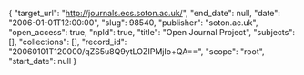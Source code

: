 {
  "target_url": "http://journals.ecs.soton.ac.uk/", 
  "end_date": null, 
  "date": "2006-01-01T12:00:00", 
  "slug": 98540, 
  "publisher": "soton.ac.uk", 
  "open_access": true, 
  "npld": true, 
  "title": "Open Journal Project", 
  "subjects": [], 
  "collections": [], 
  "record_id": "20060101T120000/qZS5u8Q9ytLOZIPMjIo+QA==", 
  "scope": "root", 
  "start_date": null
}

